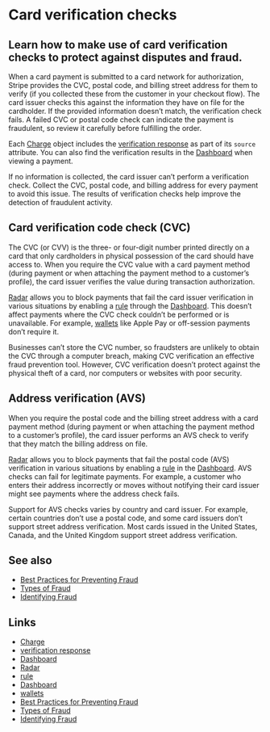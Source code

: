 # Card verification checks

## Learn how to make use of card verification checks to protect against disputes and fraud.

When a card payment is submitted to a card network for authorization, Stripe
provides the CVC, postal code, and billing street address for them to verify (if
you collected these from the customer in your checkout flow). The card issuer
checks this against the information they have on file for the cardholder. If the
provided information doesn’t match, the verification check fails. A failed CVC
or postal code check can indicate the payment is fraudulent, so review it
carefully before fulfilling the order.

Each [Charge](https://docs.stripe.com/api#charge_object) object includes the
[verification
response](https://docs.stripe.com/api#create_charge-verification-responses) as
part of its `source` attribute. You can also find the verification results in
the [Dashboard](https://dashboard.stripe.com/test/payments) when viewing a
payment.

If no information is collected, the card issuer can’t perform a verification
check. Collect the CVC, postal code, and billing address for every payment to
avoid this issue. The results of verification checks help improve the detection
of fraudulent activity.

## Card verification code check (CVC)

The CVC (or CVV) is the three- or four-digit number printed directly on a card
that only cardholders in physical possession of the card should have access to.
When you require the CVC value with a card payment method (during payment or
when attaching the payment method to a customer’s profile), the card issuer
verifies the value during transaction authorization.

[Radar](https://docs.stripe.com/radar) allows you to block payments that fail
the card issuer verification in various situations by enabling a
[rule](https://docs.stripe.com/radar/rules#built-in-rules) through the
[Dashboard](https://dashboard.stripe.com/test/radar/rules). This doesn’t affect
payments where the CVC check couldn’t be performed or is unavailable. For
example, [wallets](https://docs.stripe.com/payments/payment-methods) like Apple
Pay or off-session payments don’t require it.

Businesses can’t store the CVC number, so fraudsters are unlikely to obtain the
CVC through a computer breach, making CVC verification an effective fraud
prevention tool. However, CVC verification doesn’t protect against the physical
theft of a card, nor computers or websites with poor security.

## Address verification (AVS)

When you require the postal code and the billing street address with a card
payment method (during payment or when attaching the payment method to a
customer’s profile), the card issuer performs an AVS check to verify that they
match the billing address on file.

[Radar](https://docs.stripe.com/radar) allows you to block payments that fail
the postal code (AVS) verification in various situations by enabling a
[rule](https://docs.stripe.com/radar/rules#built-in-rules) in the
[Dashboard](https://dashboard.stripe.com/test/radar/rules). AVS checks can fail
for legitimate payments. For example, a customer who enters their address
incorrectly or moves without notifying their card issuer might see payments
where the address check fails.

Support for AVS checks varies by country and card issuer. For example, certain
countries don’t use a postal code, and some card issuers don’t support street
address verification. Most cards issued in the United States, Canada, and the
United Kingdom support street address verification.

## See also

- [Best Practices for Preventing
Fraud](https://docs.stripe.com/disputes/prevention/best-practices)
- [Types of Fraud](https://docs.stripe.com/disputes/prevention/fraud-types)
- [Identifying
Fraud](https://docs.stripe.com/disputes/prevention/identifying-fraud)

## Links

- [Charge](https://docs.stripe.com/api#charge_object)
- [verification
response](https://docs.stripe.com/api#create_charge-verification-responses)
- [Dashboard](https://dashboard.stripe.com/test/payments)
- [Radar](https://docs.stripe.com/radar)
- [rule](https://docs.stripe.com/radar/rules#built-in-rules)
- [Dashboard](https://dashboard.stripe.com/test/radar/rules)
- [wallets](https://docs.stripe.com/payments/payment-methods)
- [Best Practices for Preventing
Fraud](https://docs.stripe.com/disputes/prevention/best-practices)
- [Types of Fraud](https://docs.stripe.com/disputes/prevention/fraud-types)
- [Identifying
Fraud](https://docs.stripe.com/disputes/prevention/identifying-fraud)